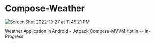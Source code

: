 # Compose-Weather
![Screen Shot 2022-10-27 at 11 49 21 PM](https://user-images.githubusercontent.com/86651172/198505060-c18da94a-ec22-4133-9aca-1f56f39c1b61.png)




Weather Application in Android  - Jetpack Compose-MVVM-Kotlin -- In-Progress
